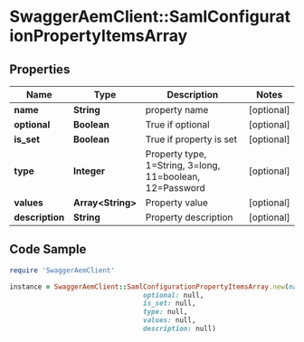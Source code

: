 # SwaggerAemClient::SamlConfigurationPropertyItemsArray

## Properties

Name | Type | Description | Notes
------------ | ------------- | ------------- | -------------
**name** | **String** | property name | [optional] 
**optional** | **Boolean** | True if optional | [optional] 
**is_set** | **Boolean** | True if property is set | [optional] 
**type** | **Integer** | Property type, 1&#x3D;String, 3&#x3D;long, 11&#x3D;boolean, 12&#x3D;Password | [optional] 
**values** | **Array&lt;String&gt;** | Property value | [optional] 
**description** | **String** | Property description | [optional] 

## Code Sample

```ruby
require 'SwaggerAemClient'

instance = SwaggerAemClient::SamlConfigurationPropertyItemsArray.new(name: null,
                                 optional: null,
                                 is_set: null,
                                 type: null,
                                 values: null,
                                 description: null)
```


